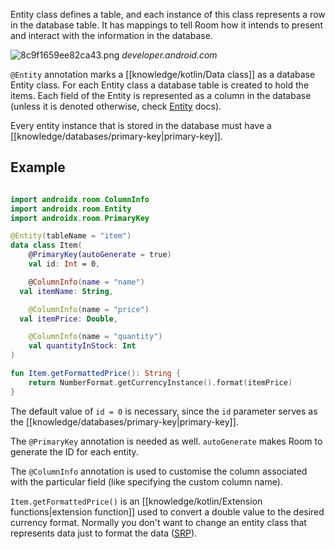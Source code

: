 Entity class defines a table, and each instance of this class represents a row in the database table. It has mappings to tell Room how it intends to present and interact with the information in the database.

![8c9f1659ee82ca43.png](https://developer.android.com/codelabs/basic-android-kotlin-training-persisting-data-room/img/8c9f1659ee82ca43.png)
_developer.android.com_

`@Entity` annotation marks a [[knowledge/kotlin/Data class]] as a database Entity class. For each Entity class a database table is created to hold the items. Each field of the Entity is represented as a column in the database (unless it is denoted otherwise, check [Entity](https://developer.android.com/reference/androidx/room/Entity) docs).

Every entity instance that is stored in the database must have a [[knowledge/databases/primary-key|primary-key]].

## Example

```kotlin

import androidx.room.ColumnInfo
import androidx.room.Entity
import androidx.room.PrimaryKey

@Entity(tableName = "item")
data class Item(
	@PrimaryKey(autoGenerate = true)
	val id: Int = 0,

	@ColumnInfo(name = "name")
  val itemName: String,

	@ColumnInfo(name = "price")
  val itemPrice: Double,

	@ColumnInfo(name = "quantity")
	val quantityInStock: Int
)

fun Item.getFormattedPrice(): String {
    return NumberFormat.getCurrencyInstance().format(itemPrice)
}
```

The default value of `id = 0` is necessary, since the `id` parameter serves as the [[knowledge/databases/primary-key|primary-key]].

The `@PrimaryKey` annotation is needed as well. `autoGenerate` makes Room to generate the ID for each entity.

The `@ColumnInfo` annotation is used to customise the column associated with the particular field (like specifying the custom column name).

`Item.getFormattedPrice()` is an [[knowledge/kotlin/Extension functions|extension function]] used to convert a double value to the desired currency format. Normally you don't want to change an entity class that represents data just to format the data ([SRP](https://en.wikipedia.org/wiki/Single-responsibility_principle)).
